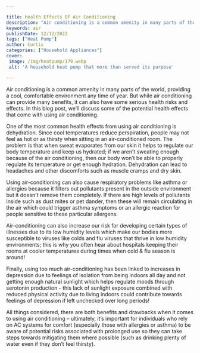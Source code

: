 ```yaml
---

title: Health Effects Of Air Conditioning
description: "Air conditioning is a common amenity in many parts of the world, providing a cool, comfortable environment any time of year. But w...take a moment to check it out "
keywords: air
publishDate: 12/12/2022
tags: ["Heat Pump"]
author: Curtis
categories: ["Household Appliances"]
cover: 
 image: /img/heatpump/179.webp
 alt: 'A household heat pump that more than served its purpose'

---
```


Air conditioning is a common amenity in many parts of the world, providing a cool, comfortable environment any time of year. But while air conditioning can provide many benefits, it can also have some serious health risks and effects. In this blog post, we’ll discuss some of the potential health effects that come with using air conditioning. 

One of the most common health effects from using air conditioning is dehydration. Since cool temperatures reduce perspiration, people may not feel as hot or as thirsty when sitting in an air-conditioned room. The problem is that when sweat evaporates from our skin it helps to regulate our body temperature and keep us hydrated; if we aren’t sweating enough because of the air conditioning, then our body won’t be able to properly regulate its temperature or get enough hydration. Dehydration can lead to headaches and other discomforts such as muscle cramps and dry skin. 

Using air-conditioning can also cause respiratory problems like asthma or allergies because it filters out pollutants present in the outside environment but it doesn't remove them completely. If there are high levels of pollutants inside such as dust mites or pet dander, then these will remain circulating in the air which could trigger asthma symptoms or an allergic reaction for people sensitive to these particular allergens. 

Air-conditioning can also increase our risk for developing certain types of illnesses due to its low humidity levels which make our bodies more susceptible to viruses like colds and flu viruses that thrive in low humidity environments; this is why you often hear about hospitals keeping their rooms at cooler temperatures during times when cold & flu season is around! 

Finally, using too much air-conditioning has been linked to increases in depression due to feelings of isolation from being indoors all day and not getting enough natural sunlight which helps regulate moods through serotonin production - this lack of sunlight exposure combined with reduced physical activity due to living indoors could contribute towards feelings of depression if left unchecked over long periods! 

All things considered, there are both benefits and drawbacks when it comes to using air conditioning – ultimately, it’s important for individuals who rely on AC systems for comfort (especially those with allergies or asthma) to be aware of potential risks associated with prolonged use so they can take steps towards mitigating them where possible (such as drinking plenty of water even if they don’t feel thirsty).
